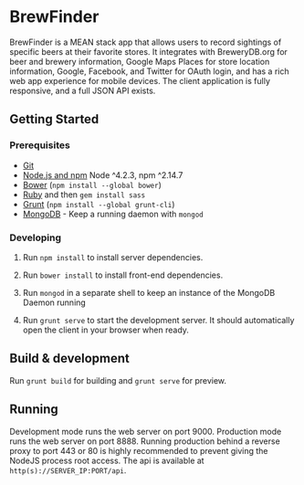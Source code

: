 # BrewFinder
BrewFinder is a MEAN stack app that allows users to record sightings of specific beers at their favorite stores. It integrates with BreweryDB.org for beer and brewery information, Google Maps Places for store location information, Google, Facebook, and Twitter for OAuth login, and has a rich web app experience for mobile devices. The client application is fully responsive, and a full JSON API exists.

## Getting Started

### Prerequisites

- [Git](https://git-scm.com/)
- [Node.js and npm](nodejs.org) Node ^4.2.3, npm ^2.14.7
- [Bower](bower.io) (`npm install --global bower`)
- [Ruby](https://www.ruby-lang.org) and then `gem install sass`
- [Grunt](http://gruntjs.com/) (`npm install --global grunt-cli`)
- [MongoDB](https://www.mongodb.org/) - Keep a running daemon with `mongod`

### Developing

1. Run `npm install` to install server dependencies.

2. Run `bower install` to install front-end dependencies.

3. Run `mongod` in a separate shell to keep an instance of the MongoDB Daemon running

4. Run `grunt serve` to start the development server. It should automatically open the client in your browser when ready.

## Build & development

Run `grunt build` for building and `grunt serve` for preview.

## Running
Development mode runs the web server on port 9000.
Production mode runs the web server on port 8888. Running production behind a reverse proxy to port 443 or 80 is highly recommended to prevent giving the NodeJS process root access. The api is available at `http(s)://SERVER_IP:PORT/api`.
